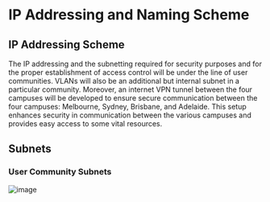 # IP Addressing and Naming Scheme

## IP Addressing Scheme
The IP addressing and the subnetting required for security purposes and for the proper establishment of access control will be under the line of user communities. VLANs will also be an additional but internal subnet in a particular community. Moreover, an internet VPN tunnel between the four campuses will be developed to ensure secure communication between the four campuses: Melbourne, Sydney, Brisbane, and Adelaide. This setup enhances security in communication between the various campuses and provides easy access to some vital resources.

## Subnets
### User Community Subnets
![image](https://github.com/user-attachments/assets/e9e83359-c7cc-47ec-b5a1-e6651baae4bd)

